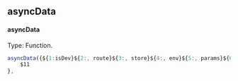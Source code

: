 ## asyncData
#### asyncData
Type: Function.
```javascript
asyncData({${1:isDev}${2:, route}${3:, store}${4:, env}${5:, params}${6:, query}${7:, req}${8:, res}${9:, redirect}${10:, error}}) {
	$11
},
```